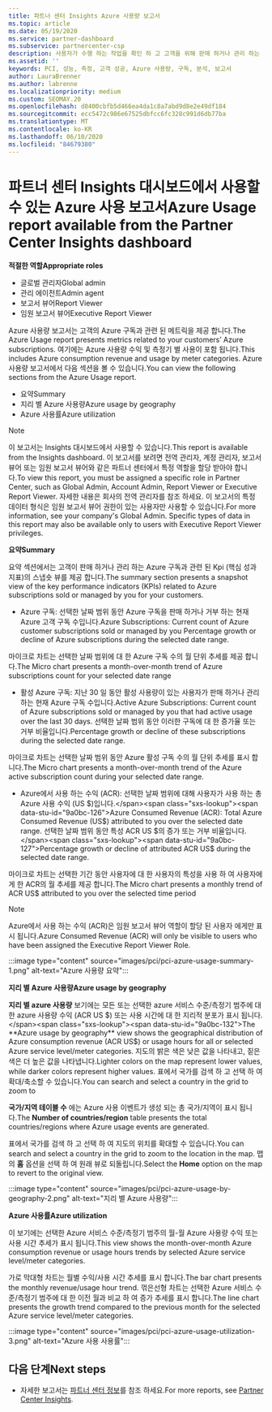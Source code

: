 ```yaml
---
title: 파트너 센터 Insights Azure 사용량 보고서
ms.topic: article
ms.date: 05/19/2020
ms.service: partner-dashboard
ms.subservice: partnercenter-csp
description: 사용자가 수행 하는 작업을 확인 하 고 고객을 위해 판매 하거나 관리 하는 Azure 구독 사용과 관련 하 여 개선할 수 있는 위치를 확인 하세요.
ms.assetid: ''
keywords: PCI, 성능, 측정, 고객 성공, Azure 사용량, 구독, 분석, 보고서
author: LauraBrenner
ms.author: labrenne
ms.localizationpriority: medium
ms.custom: SEOMAY.20
ms.openlocfilehash: d8400cbfb5d466ea4da1c8a7abd9d8e2e49df184
ms.sourcegitcommit: ecc5472c986e67525dbfcc6fc328c991d6db77ba
ms.translationtype: MT
ms.contentlocale: ko-KR
ms.lasthandoff: 06/10/2020
ms.locfileid: "84679380"
---
```

# <a name="azure-usage-report-available-from-the-partner-center-insights-dashboard"></a><span data-ttu-id="9a0bc-104">파트너 센터 Insights 대시보드에서 사용할 수 있는 Azure 사용 보고서</span><span class="sxs-lookup"><span data-stu-id="9a0bc-104">Azure Usage report available from the Partner Center Insights dashboard</span></span>

<span data-ttu-id="9a0bc-105">**적절한 역할**</span><span class="sxs-lookup"><span data-stu-id="9a0bc-105">**Appropriate roles**</span></span>
- <span data-ttu-id="9a0bc-106">글로벌 관리자</span><span class="sxs-lookup"><span data-stu-id="9a0bc-106">Global admin</span></span>
- <span data-ttu-id="9a0bc-107">관리 에이전트</span><span class="sxs-lookup"><span data-stu-id="9a0bc-107">Admin agent</span></span>
- <span data-ttu-id="9a0bc-108">보고서 뷰어</span><span class="sxs-lookup"><span data-stu-id="9a0bc-108">Report Viewer</span></span>
- <span data-ttu-id="9a0bc-109">임원 보고서 뷰어</span><span class="sxs-lookup"><span data-stu-id="9a0bc-109">Executive Report Viewer</span></span>

<span data-ttu-id="9a0bc-110">Azure 사용량 보고서는 고객의 Azure 구독과 관련 된 메트릭을 제공 합니다.</span><span class="sxs-lookup"><span data-stu-id="9a0bc-110">The Azure Usage report presents metrics related to your customers’ Azure subscriptions.</span></span> <span data-ttu-id="9a0bc-111">여기에는 Azure 사용량 수익 및 측정기 별 사용이 포함 됩니다.</span><span class="sxs-lookup"><span data-stu-id="9a0bc-111">This includes Azure consumption revenue and usage by meter categories.</span></span> <span data-ttu-id="9a0bc-112">Azure 사용량 보고서에서 다음 섹션을 볼 수 있습니다.</span><span class="sxs-lookup"><span data-stu-id="9a0bc-112">You can view the following sections from the Azure Usage report.</span></span>

- <span data-ttu-id="9a0bc-113">요약</span><span class="sxs-lookup"><span data-stu-id="9a0bc-113">Summary</span></span>
- <span data-ttu-id="9a0bc-114">지리 별 Azure 사용량</span><span class="sxs-lookup"><span data-stu-id="9a0bc-114">Azure usage by geography</span></span>
- <span data-ttu-id="9a0bc-115">Azure 사용률</span><span class="sxs-lookup"><span data-stu-id="9a0bc-115">Azure utilization</span></span>

 > [!NOTE]
 > <span data-ttu-id="9a0bc-116">이 보고서는 Insights 대시보드에서 사용할 수 있습니다.</span><span class="sxs-lookup"><span data-stu-id="9a0bc-116">This report is available from the Insights dashboard.</span></span> <span data-ttu-id="9a0bc-117">이 보고서를 보려면 전역 관리자, 계정 관리자, 보고서 뷰어 또는 임원 보고서 뷰어와 같은 파트너 센터에서 특정 역할을 할당 받아야 합니다.</span><span class="sxs-lookup"><span data-stu-id="9a0bc-117">To view this report, you must be assigned a specific role in Partner Center, such as Global Admin, Account Admin, Report Viewer or Executive Report Viewer.</span></span> <span data-ttu-id="9a0bc-118">자세한 내용은 회사의 전역 관리자를 참조 하세요. 이 보고서의 특정 데이터 형식은 임원 보고서 뷰어 권한이 있는 사용자만 사용할 수 있습니다.</span><span class="sxs-lookup"><span data-stu-id="9a0bc-118">For more information, see your company's Global Admin. Specific types of data in this report may also be available only to users with Executive Report Viewer privileges.</span></span>

<span data-ttu-id="9a0bc-119">**요약**</span><span class="sxs-lookup"><span data-stu-id="9a0bc-119">**Summary**</span></span>

<span data-ttu-id="9a0bc-120">요약 섹션에서는 고객이 판매 하거나 관리 하는 Azure 구독과 관련 된 Kpi (핵심 성과 지표)의 스냅숏 뷰를 제공 합니다.</span><span class="sxs-lookup"><span data-stu-id="9a0bc-120">The summary section presents a snapshot view of the key performance indicators (KPIs) related to Azure subscriptions sold or managed by you for your customers.</span></span>  

- <span data-ttu-id="9a0bc-121">Azure 구독: 선택한 날짜 범위 동안 Azure 구독을 판매 하거나 거부 하는 현재 Azure 고객 구독 수입니다.</span><span class="sxs-lookup"><span data-stu-id="9a0bc-121">Azure Subscriptions: Current count of Azure customer subscriptions sold or managed by you Percentage growth or decline of Azure subscriptions during the selected date range.</span></span>

<span data-ttu-id="9a0bc-122">마이크로 차트는 선택한 날짜 범위에 대 한 Azure 구독 수의 월 단위 추세를 제공 합니다.</span><span class="sxs-lookup"><span data-stu-id="9a0bc-122">The Micro chart presents a month-over-month trend of Azure subscriptions count for your selected date range</span></span>
- <span data-ttu-id="9a0bc-123">활성 Azure 구독: 지난 30 일 동안 활성 사용량이 있는 사용자가 판매 하거나 관리 하는 현재 Azure 구독 수입니다.</span><span class="sxs-lookup"><span data-stu-id="9a0bc-123">Active Azure Subscriptions: Current count of Azure subscriptions sold or managed by you that had active usage over the last 30 days.</span></span>
<span data-ttu-id="9a0bc-124">선택한 날짜 범위 동안 이러한 구독에 대 한 증가율 또는 거부 비율입니다.</span><span class="sxs-lookup"><span data-stu-id="9a0bc-124">Percentage growth or decline of these subscriptions during the selected date range.</span></span>

<span data-ttu-id="9a0bc-125">마이크로 차트는 선택한 날짜 범위 동안 Azure 활성 구독 수의 월 단위 추세를 표시 합니다.</span><span class="sxs-lookup"><span data-stu-id="9a0bc-125">The Micro chart presents a month-over-month trend of the Azure active subscription count during your selected date range.</span></span>

- <span data-ttu-id="9a0bc-126">Azure에서 사용 하는 수익 (ACR): 선택한 날짜 범위에 대해 사용자가 사용 하는 총 Azure 사용 수익 (US $)입니다.</span><span class="sxs-lookup"><span data-stu-id="9a0bc-126">Azure Consumed Revenue (ACR): Total Azure Consumed Revenue (US$) attributed to you over the selected date range.</span></span>
<span data-ttu-id="9a0bc-127">선택한 날짜 범위 동안 특성 ACR US $의 증가 또는 거부 비율입니다.</span><span class="sxs-lookup"><span data-stu-id="9a0bc-127">Percentage growth or decline of attributed ACR US$ during the selected date range.</span></span> 

<span data-ttu-id="9a0bc-128">마이크로 차트는 선택한 기간 동안 사용자에 대 한 사용자의 특성을 사용 하 여 사용자에 게 한 ACR의 월 추세를 제공 합니다.</span><span class="sxs-lookup"><span data-stu-id="9a0bc-128">The Micro chart presents a monthly trend of ACR US$ attributed to you over the selected time period</span></span>


> [!NOTE]
 > <span data-ttu-id="9a0bc-129">Azure에서 사용 하는 수익 (ACR)은 임원 보고서 뷰어 역할이 할당 된 사용자 에게만 표시 됩니다.</span><span class="sxs-lookup"><span data-stu-id="9a0bc-129">Azure Consumed Revenue (ACR) will only be visible to users who have been assigned the Executive Report Viewer Role.</span></span>

:::image type="content" source="images/pci/pci-azure-usage-summary-1.png" alt-text="Azure 사용량 요약":::

<span data-ttu-id="9a0bc-131">**지리 별 Azure 사용량**</span><span class="sxs-lookup"><span data-stu-id="9a0bc-131">**Azure usage by geography**</span></span>

<span data-ttu-id="9a0bc-132">**지리 별 azure 사용량** 보기에는 모든 또는 선택한 azure 서비스 수준/측정기 범주에 대 한 azure 사용량 수익 (ACR US $) 또는 사용 시간에 대 한 지리적 분포가 표시 됩니다.</span><span class="sxs-lookup"><span data-stu-id="9a0bc-132">The **Azure usage by geography** view shows the geographical distribution of Azure consumption revenue (ACR US$) or usage hours for all or selected Azure service level/meter categories.</span></span> <span data-ttu-id="9a0bc-133">지도의 밝은 색은 낮은 값을 나타내고, 짙은 색은 더 높은 값을 나타냅니다.</span><span class="sxs-lookup"><span data-stu-id="9a0bc-133">Lighter colors on the map represent lower values, while darker colors represent higher values.</span></span> <span data-ttu-id="9a0bc-134">표에서 국가를 검색 하 고 선택 하 여 확대/축소할 수 있습니다.</span><span class="sxs-lookup"><span data-stu-id="9a0bc-134">You can search and select a country in the grid to zoom to</span></span> 

<span data-ttu-id="9a0bc-135">**국가/지역 테이블 수** 에는 Azure 사용 이벤트가 생성 되는 총 국가/지역이 표시 됩니다.</span><span class="sxs-lookup"><span data-stu-id="9a0bc-135">The **Number of countries/region** table presents the total countries/regions where Azure usage events are generated.</span></span>

<span data-ttu-id="9a0bc-136">표에서 국가를 검색 하 고 선택 하 여 지도의 위치를 확대할 수 있습니다.</span><span class="sxs-lookup"><span data-stu-id="9a0bc-136">You can search and select a country in the grid to zoom to the location in the map.</span></span> <span data-ttu-id="9a0bc-137">맵의 **홈** 옵션을 선택 하 여 원래 뷰로 되돌립니다.</span><span class="sxs-lookup"><span data-stu-id="9a0bc-137">Select the **Home** option on the map to revert to the original view.</span></span>

:::image type="content" source="images/pci/pci-azure-usage-by-geography-2.png" alt-text="지리 별 Azure 사용량":::

<span data-ttu-id="9a0bc-139">**Azure 사용률**</span><span class="sxs-lookup"><span data-stu-id="9a0bc-139">**Azure utilization**</span></span>

<span data-ttu-id="9a0bc-140">이 보기에는 선택한 Azure 서비스 수준/측정기 범주의 월-월 Azure 사용량 수익 또는 사용 시간 추세가 표시 됩니다.</span><span class="sxs-lookup"><span data-stu-id="9a0bc-140">This view shows the month-over-month Azure consumption revenue or usage hours trends by selected Azure service level/meter categories.</span></span> 

<span data-ttu-id="9a0bc-141">가로 막대형 차트는 월별 수익/사용 시간 추세를 표시 합니다.</span><span class="sxs-lookup"><span data-stu-id="9a0bc-141">The bar chart presents the monthly revenue/usage hour trend.</span></span> <span data-ttu-id="9a0bc-142">꺾은선형 차트는 선택한 Azure 서비스 수준/측정기 범주에 대 한 이전 월과 비교 하 여 증가 추세를 표시 합니다.</span><span class="sxs-lookup"><span data-stu-id="9a0bc-142">The line chart presents the growth trend compared to the previous month for the selected Azure service level/meter categories.</span></span>

:::image type="content" source="images/pci/pci-azure-usage-utilization-3.png" alt-text="Azure 사용 사용률":::

## <a name="next-steps"></a><span data-ttu-id="9a0bc-144">다음 단계</span><span class="sxs-lookup"><span data-stu-id="9a0bc-144">Next steps</span></span>

- <span data-ttu-id="9a0bc-145">자세한 보고서는 [파트너 센터 정보](partner-center-insights.md)를 참조 하세요.</span><span class="sxs-lookup"><span data-stu-id="9a0bc-145">For more reports, see [Partner Center Insights](partner-center-insights.md).</span></span>
